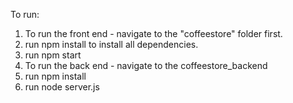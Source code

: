 To run:

1. To run the front end - navigate to the "coffeestore" folder first. 
2. run npm install to install all dependencies. 
3. run npm start
4. To run the back end - navigate to the coffeestore_backend 
5. run npm install
6. run node server.js 